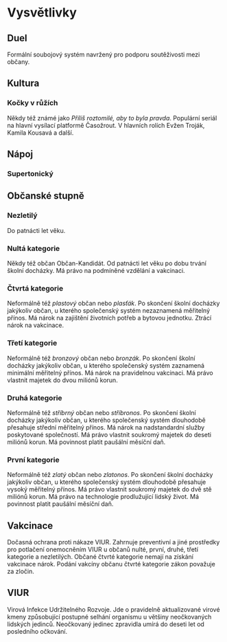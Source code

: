 # Vysvětlivky

## Duel

Formální soubojový systém navržený pro podporu soutěživosti mezi občany.

## Kultura

### Kočky v růžích

Někdy též známé jako *Příliš roztomilé, aby to byla pravda*. Populární seriál na hlavní vysílací platformě Časožrout. V hlavních rolích Evžen Troják, Kamila Kousavá a další.

## Nápoj

### Supertonický

## Občanské stupně

### Nezletilý

Do patnácti let věku.

### Nultá kategorie

Někdy též občan Občan-Kandidát. Od patnácti let věku po dobu trvání školní docházky. Má právo na podmíněné vzdělání a vakcinaci.

### Čtvrtá kategorie

Neformálně též *plastový* občan nebo *plasťák*. Po skončení školní docházky jakýkoliv občan, u kterého společenský systém nezaznamená měřitelný přínos. Má nárok na zajištění životních potřeb a bytovou jednotku. Ztrácí nárok na vakcinace.

### Třetí kategorie

Neformálně též *bronzový* občan nebo *bronzák*. Po skončení školní docházky jakýkoliv občan, u kterého společenský systém zaznamená minimální měřitelný přínos. Má nárok na pravidelnou vakcinaci. Má právo vlastnit majetek do dvou miliónů korun.

### Druhá kategorie

Neformálně též *stříbrný* občan nebo *stříbronos*. Po skončení školní docházky jakýkoliv občan, u kterého společenský systém dlouhodobě přesahuje střední měřitelný přínos. Má nárok na nadstandardní služby  poskytované společností. Má právo vlastnit soukromý majetek do deseti miliónů korun. Má povinnost platit paušální měsíční daň.

### První kategorie

Neformálně též *zlatý* občan nebo *zlatonos*. Po skončení školní docházky jakýkoliv občan, u kterého společenský systém dlouhodobě přesahuje vysoký měřitelný přínos. Má právo vlastnit soukromý majetek do dvě stě miliónů korun. Má právo na technologie prodlužující lidský život. Má povinnost platit paušální měsíční daň.

## Vakcinace

Dočasná ochrana proti nákaze VIUR. Zahrnuje preventivní a jiné prostředky pro potlačení onemocněním VIUR u občanů nulté, první, druhé, třetí kategorie a nezletilých. Občané čtvrté kategorie nemají na získání vakcinace nárok. Podání vakcíny občanu čtvrté kategorie zákon považuje za zločin.

## VIUR

Virová Infekce Udržitelného Rozvoje. Jde o pravidelně aktualizované virové kmeny způsobující postupné selhání organismu u většiny neočkovaných lidských jedinců. Neočkovaný jedinec zpravidla umírá do deseti let od posledního očkování. 
